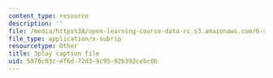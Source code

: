 ```yaml
---
content_type: resource
description: ''
file: /media/https%3A/open-learning-course-data-rc.s3.amazonaws.com/6-s897-machine-learning-for-healthcare-spring-2019/5870c03cef6d72d39c9592b392cebc0b_VuKOW8d4KHw.srt
file_type: application/x-subrip
resourcetype: Other
title: 3play caption file
uid: 5870c03c-ef6d-72d3-9c95-92b392cebc0b
---
```

